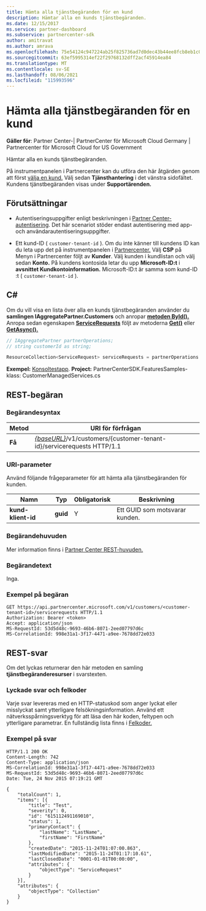 ```yaml
---
title: Hämta alla tjänstbegäranden för en kund
description: Hämtar alla en kunds tjänstbegäranden.
ms.date: 12/15/2017
ms.service: partner-dashboard
ms.subservice: partnercenter-sdk
author: amitravat
ms.author: amrava
ms.openlocfilehash: 75e54124c947224ab25f825736ad7d0dec43b44ee8fcb8eb1c01f147ab2cf515
ms.sourcegitcommit: 63ef5995314ef22f29768132dff2acf45914ea84
ms.translationtype: MT
ms.contentlocale: sv-SE
ms.lasthandoff: 08/06/2021
ms.locfileid: "115993596"
---
```

# <a name="get-all-service-requests-for-a-customer"></a>Hämta alla tjänstbegäranden för en kund

**Gäller för**: Partner Center-| PartnerCenter för Microsoft Cloud Germany | Partnercenter för Microsoft Cloud for US Government

Hämtar alla en kunds tjänstbegäranden.

På instrumentpanelen i Partnercenter kan du utföra den här åtgärden genom att först [välja en kund.](get-a-customer-by-name.md) Välj sedan **Tjänsthantering** i det vänstra sidofältet. Kundens tjänstbegäranden visas under **Supportärenden.**

## <a name="prerequisites"></a>Förutsättningar

- Autentiseringsuppgifter enligt beskrivningen i [Partner Center-autentisering](partner-center-authentication.md). Det här scenariot stöder endast autentisering med app- och användarautentiseringsuppgifter.

- Ett kund-ID ( `customer-tenant-id` ). Om du inte känner till kundens ID kan du leta upp det på instrumentpanelen i [Partnercenter.](https://partner.microsoft.com/dashboard) Välj **CSP** på Menyn i Partnercenter följt av **Kunder**. Välj kunden i kundlistan och välj sedan **Konto.** På kundens kontosida letar du upp **Microsoft-ID:t** i **avsnittet Kundkontoinformation.** Microsoft-ID:t är samma som kund-ID :t ( `customer-tenant-id` ).

## <a name="c"></a>C\#

Om du vill visa en lista över alla en kunds tjänstbegäranden använder du **samlingen IAggregatePartner.Customers** och anropar [**metoden ById().**](/dotnet/api/microsoft.store.partnercenter.customers.icustomercollection.byid) Anropa sedan egenskapen [**ServiceRequests**](/dotnet/api/microsoft.store.partnercenter.customers.icustomer.servicerequests) följt av metoderna [**Get()**](/dotnet/api/microsoft.store.partnercenter.servicerequests.iservicerequestcollection.get) eller [**GetAsync().**](/dotnet/api/microsoft.store.partnercenter.servicerequests.iservicerequestcollection.getasync)

``` csharp
// IAggregatePartner partnerOperations;
// string customerId as string;

ResourceCollection<ServiceRequest> serviceRequests = partnerOperations.Customers.ById(customerId).ServiceRequests.Get();
```

**Exempel:** [Konsoltestapp](console-test-app.md). **Project:** PartnerCenterSDK.FeaturesSamples-klass: CustomerManagedServices.cs 

## <a name="rest-request"></a>REST-begäran

### <a name="request-syntax"></a>Begärandesyntax

| Metod  | URI för förfrågan                                                                                            |
|---------|--------------------------------------------------------------------------------------------------------|
| **Få** | [*{baseURL}*](partner-center-rest-urls.md)/v1/customers/{customer-tenant-id}/servicerequests HTTP/1.1 |

### <a name="uri-parameter"></a>URI-parameter

Använd följande frågeparameter för att hämta alla tjänstbegäranden för kunden.

| Namn                   | Typ     | Obligatorisk | Beskrivning                            |
|------------------------|----------|----------|----------------------------------------|
| **kund-klient-id** | **guid** | Y        | Ett GUID som motsvarar kunden. |

### <a name="request-headers"></a>Begärandehuvuden

Mer information finns i [Partner Center REST-huvuden.](headers.md)

### <a name="request-body"></a>Begärandetext

Inga.

### <a name="request-example"></a>Exempel på begäran

```http
GET https://api.partnercenter.microsoft.com/v1/customers/<customer-tenant-id>/servicerequests HTTP/1.1
Authorization: Bearer <token>
Accept: application/json
MS-RequestId: 53d5d48c-9693-46b6-8071-2eed07797d6c
MS-CorrelationId: 998e31a1-3f17-4471-a9ee-7678dd72e033
```

## <a name="rest-response"></a>REST-svar

Om det lyckas returnerar den här metoden en samling **tjänstbegäranderesurser** i svarstexten.

### <a name="response-success-and-error-codes"></a>Lyckade svar och felkoder

Varje svar levereras med en HTTP-statuskod som anger lyckat eller misslyckat samt ytterligare felsökningsinformation. Använd ett nätverksspårningsverktyg för att läsa den här koden, feltypen och ytterligare parametrar. En fullständig lista finns i [Felkoder.](error-codes.md)

### <a name="response-example"></a>Exempel på svar

```http
HTTP/1.1 200 OK
Content-Length: 742
Content-Type: application/json
MS-CorrelationId: 998e31a1-3f17-4471-a9ee-7678dd72e033
MS-RequestId: 53d5d48c-9693-46b6-8071-2eed07797d6c
Date: Tue, 24 Nov 2015 07:19:21 GMT

{
    "totalCount": 1,
    "items": [{
        "title": "Test",
        "severity": 0,
        "id": "615112491169010",
        "status": 1,
        "primaryContact": {
            "lastName": "LastName",
            "firstName": "FirstName"
        },
        "createdDate": "2015-11-24T01:07:00.863",
        "lastModifiedDate": "2015-11-24T01:17:10.61",
        "lastClosedDate": "0001-01-01T00:00:00",
        "attributes": {
            "objectType": "ServiceRequest"
        }
    }],
    "attributes": {
        "objectType": "Collection"
    }
}
```
